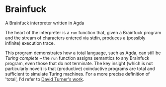 Brainfuck
=========

A Brainfuck interpreter written in Agda

The heart of the interpreter is a `run` function that, given a
Brainfuck program and the stream of characters entered via stdin,
produces a (possibly infinite) execution trace.

This program demonstrates how a total language, such as Agda, can
still be *Turing complete* – the `run` function assigns semantics to
any Brainfuck program, even those that do not terminate. The key
insight (which is not particularly novel) is that (productive)
coinductive programs are total and sufficient to simulate Turing
machines. For a more precise definition of 'total', I'd refer to [David
Turner's work](https://uf-ias-2012.wikispaces.com/file/view/turner.pdf).




